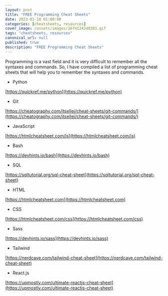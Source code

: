 ```yaml
---
layout: post
title: "FREE Programming Cheat Sheets"
date: 2023-01-18 01:00:00
categories: [cheatsheets, resources]
cover_image: /assets/images/1674124240303.gif
tags: "cheatsheets, resources"
canonical_url: null
published: true
description: "FREE Programming Cheat Sheets"
---
```


Programming is a vast field and it is very difficult to remember all the syntaxes and commands. So, I have compiled a list of programming cheat sheets that will help you to remember the syntaxes and commands.

- Python

[https://quickref.me/python](https://quickref.me/python)

- Git

[https://cheatography.com/itsellej/cheat-sheets/git-commands/](https://cheatography.com/itsellej/cheat-sheets/git-commands/)

- JavaScript

[https://htmlcheatsheet.com/js](https://htmlcheatsheet.com/js)

- Bash

[https://devhints.io/bash](https://devhints.io/bash)

- SQL

[https://sqltutorial.org/sql-cheat-sheet](https://sqltutorial.org/sql-cheat-sheet)

- HTML

[https://htmlcheatsheet.com](https://htmlcheatsheet.com)

- CSS

[https://htmlcheatsheet.com/css](https://htmlcheatsheet.com/css)

- Sass

[https://devhints.io/sass](https://devhints.io/sass)

- Tailwind

[https://nerdcave.com/tailwind-cheat-sheet](https://nerdcave.com/tailwind-cheat-sheet)

- React.js

[https://upmostly.com/ultimate-reactjs-cheat-sheet](https://upmostly.com/ultimate-reactjs-cheat-sheet)
